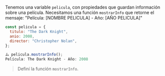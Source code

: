 Tenemos una variable `pelicula`, con propiedades que guardan información sobre una película.
Necesitamos una función `mostrarInfo` que retorne el mensaje: "Película: [NOMBRE PELICULA] - Año: [AÑO PELICULA]"

```js
const pelicula = {
  titulo: "The Dark Knight",
  anio: 2008,
  director: "Christopher Nolan",
};

ム pelicula.mostrarInfo();
Película: The Dark Knight - Año: 2008
```

> Definí la función `mostrarInfo`.